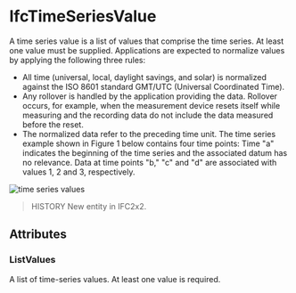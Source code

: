 # IfcTimeSeriesValue

A time series value is a list of values that comprise the time series. At least one value must be supplied. Applications are expected to normalize values by applying the following three rules:

* All time (universal, local, daylight savings, and solar) is normalized against the ISO 8601 standard GMT/UTC (Universal Coordinated Time).
* Any rollover is handled by the application providing the data. Rollover occurs, for example, when the measurement device resets itself while measuring and the recording data do not include the data measured before the reset.
* The normalized data refer to the preceding time unit. The time series example shown in Figure 1 below contains four time points: Time "a" indicates the beginning of the time series and the associated datum has no relevance. Data at time points "b," "c" and "d" are associated with values 1, 2 and 3, respectively.
<!-- end of definition -->
![time series values](../../../../figures/ifctimeseries_timeseriesvalue.gif "Figure 1 — Time series value")

> HISTORY  New entity in IFC2x2.

## Attributes

### ListValues
A list of time-series values. At least one value is required.
